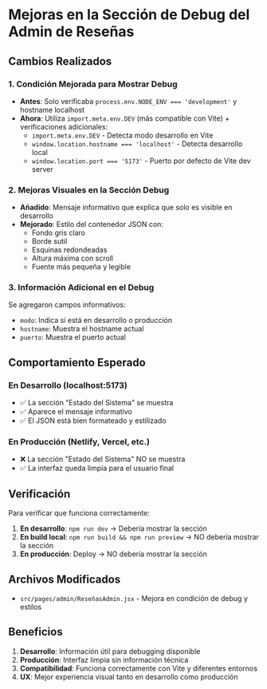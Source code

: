 # Mejoras en la Sección de Debug del Admin de Reseñas

## Cambios Realizados

### 1. Condición Mejorada para Mostrar Debug
- **Antes**: Solo verificaba `process.env.NODE_ENV === 'development'` y hostname localhost
- **Ahora**: Utiliza `import.meta.env.DEV` (más compatible con Vite) + verificaciones adicionales:
  - `import.meta.env.DEV` - Detecta modo desarrollo en Vite
  - `window.location.hostname === 'localhost'` - Detecta desarrollo local
  - `window.location.port === '5173'` - Puerto por defecto de Vite dev server

### 2. Mejoras Visuales en la Sección Debug
- **Añadido**: Mensaje informativo que explica que solo es visible en desarrollo
- **Mejorado**: Estilo del contenedor JSON con:
  - Fondo gris claro
  - Borde sutil
  - Esquinas redondeadas
  - Altura máxima con scroll
  - Fuente más pequeña y legible

### 3. Información Adicional en el Debug
Se agregaron campos informativos:
- `modo`: Indica si está en desarrollo o producción
- `hostname`: Muestra el hostname actual
- `puerto`: Muestra el puerto actual

## Comportamiento Esperado

### En Desarrollo (localhost:5173)
- ✅ La sección "Estado del Sistema" se muestra
- ✅ Aparece el mensaje informativo
- ✅ El JSON está bien formateado y estilizado

### En Producción (Netlify, Vercel, etc.)
- ❌ La sección "Estado del Sistema" NO se muestra
- ✅ La interfaz queda limpia para el usuario final

## Verificación

Para verificar que funciona correctamente:

1. **En desarrollo**: `npm run dev` → Debería mostrar la sección
2. **En build local**: `npm run build && npm run preview` → NO debería mostrar la sección
3. **En producción**: Deploy → NO debería mostrar la sección

## Archivos Modificados

- `src/pages/admin/ReseñasAdmin.jsx` - Mejora en condición de debug y estilos

## Beneficios

1. **Desarrollo**: Información útil para debugging disponible
2. **Producción**: Interfaz limpia sin información técnica
3. **Compatibilidad**: Funciona correctamente con Vite y diferentes entornos
4. **UX**: Mejor experiencia visual tanto en desarrollo como producción
